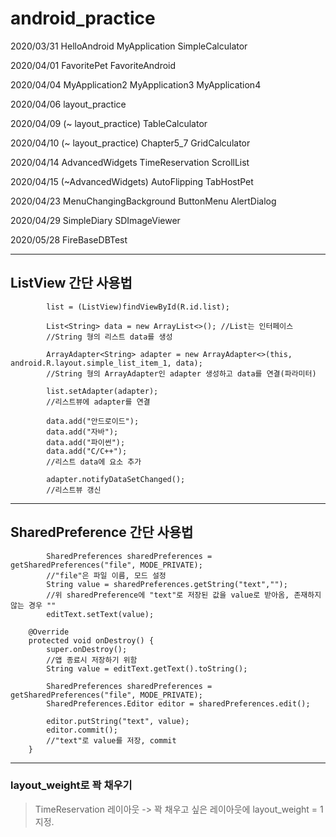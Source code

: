 # android_practice

2020/03/31 HelloAndroid MyApplication SimpleCalculator

2020/04/01 FavoritePet FavoriteAndroid

2020/04/04 MyApplication2 MyApplication3 MyApplication4

2020/04/06 layout_practice

2020/04/09 (~ layout_practice) TableCalculator

2020/04/10 (~ layout_practice) Chapter5_7 GridCalculator

2020/04/14 AdvancedWidgets TimeReservation ScrollList

2020/04/15 (~AdvancedWidgets) AutoFlipping TabHostPet

2020/04/23 MenuChangingBackground ButtonMenu AlertDialog

2020/04/29 SimpleDiary SDImageViewer 

2020/05/28 FireBaseDBTest

-----------------------

## ListView 간단 사용법

```
        list = (ListView)findViewById(R.id.list); 

        List<String> data = new ArrayList<>(); //List는 인터페이스
        //String 형의 리스트 data를 생성
       
        ArrayAdapter<String> adapter = new ArrayAdapter<>(this, android.R.layout.simple_list_item_1, data);
        //String 형의 ArrayAdapter인 adapter 생성하고 data를 연결(파라미터)
        
        list.setAdapter(adapter);
        //리스트뷰에 adapter를 연결
        
        data.add("안드로이드");
        data.add("자바");
        data.add("파이썬");
        data.add("C/C++");
        //리스트 data에 요소 추가
        
        adapter.notifyDataSetChanged();
        //리스트뷰 갱신
```
----------------------

## SharedPreference 간단 사용법

```
        SharedPreferences sharedPreferences = getSharedPreferences("file", MODE_PRIVATE);
        //"file"은 파일 이름, 모드 설정
        String value = sharedPreferences.getString("text","");
        //위 sharedPreference에 "text"로 저장된 값을 value로 받아옴, 존재하지 않는 경우 ""
        editText.setText(value);
```

```
    @Override
    protected void onDestroy() {
        super.onDestroy();
        //앱 종료시 저장하기 위함
        String value = editText.getText().toString();
        
        SharedPreferences sharedPreferences = getSharedPreferences("file", MODE_PRIVATE);
        SharedPreferences.Editor editor = sharedPreferences.edit();
        
        editor.putString("text", value);
        editor.commit();
        //"text"로 value를 저장, commit
    }
```
----------------------

### layout_weight로 꽉 채우기
> TimeReservation 레이아웃 -> 꽉 채우고 싶은 레이아웃에 layout_weight = 1 지정. 
